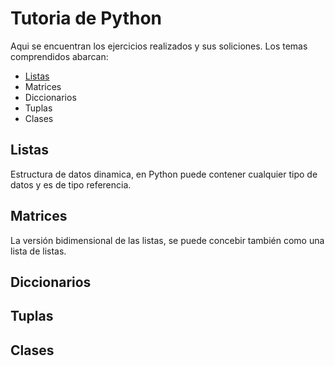 # Tutoria de Python
Aqui se encuentran los ejercicios realizados y sus soliciones. Los temas comprendidos abarcan:

* [Listas](/Listas)
* Matrices
* Diccionarios
* Tuplas
* Clases

## Listas
Estructura de datos dinamica, en Python puede contener cualquier tipo de datos y es de tipo referencia.


## Matrices
La versión bidimensional de las listas, se puede concebir también como una lista de listas.
## Diccionarios
## Tuplas
## Clases